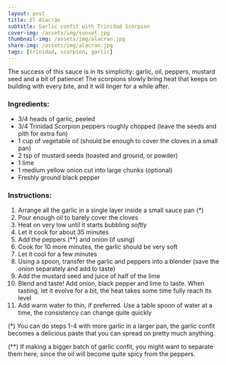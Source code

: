 ```yaml
---
layout: post
title: El Alacrán
subtitle: Garlic confit with Trinidad Scorpion
cover-img: /assets/img/sunset.jpg
thumbnail-img: /assets/img/alacran.jpg
share-img: /assets/img/alacran.jpg
tags: [trinidad, scorpion, garlic]
---
```


The success of this sauce is in its simplicity: garlic, oil, peppers, mustard seed and a bit of patience! 
The scorpions slowly bring heat that keeps on building with every bite, and it will linger for a while after. 

### Ingredients:
- 3/4 heads of garlic, peeled
- 3/4 Trinidad Scorpion peppers roughly chopped (leave the seeds and pith for extra fun)
- 1 cup of vegetable oil (should be enough to cover the cloves in a small pan)
- 2 tsp of mustard seeds (toasted and ground, or powder)
- 1 lime
- 1 medium yellow onion cut into large chunks (optional)
- Freshly ground black pepper

### Instructions:
1. Arrange all the garlic in a single layer inside a small sauce pan  (*)
2. Pour enough oil to barely cover the cloves
3. Heat on very low until it starts bubbling *softly* 
4. Let it cook for about 35 minutes
5. Add the peppers (**) and onion (if using)
6. Cook for 10 more minutes, the garlic should be very soft 
7. Let it cool for a few minutes
8. Using a spoon, transfer the garlic and peppers into a blender (save the onion separately and add to taste)
9. Add the mustard seed and juice of half of the lime
10. Blend and taste! Add onion, black pepper and lime to taste. When tasting, let it evolve for a bit, the heat takes some time fully reach its level
11. Add warm water to thin, if preferred. Use a table spoon of water at a time, the consistency can change quite quickly

(*) You can do steps 1-4 with more garlic in a larger pan, the garlic confit becomes a delicious paste that you can spread on pretty much anything.

(**) If making a bigger batch of garlic confit, you might want to separate them here, since the oil will become quite spicy from the peppers.
